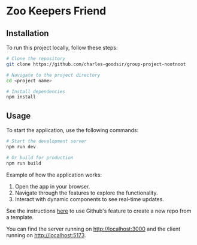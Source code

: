 # Zoo Keepers Friend

## Installation

To run this project locally, follow these steps:

```bash
# Clone the repository
git clone https://github.com/charles-goodsir/group-project-nootnoot

# Navigate to the project directory
cd <project name> 

# Install dependencies
npm install
```

## Usage

To start the application, use the following commands:

```bash
# Start the development server
npm run dev

# Or build for production
npm run build
```

Example of how the application works:

1. Open the app in your browser.
2. Navigate through the features to explore the functionality.
3. Interact with dynamic components to see real-time updates.


See the instructions [here](https://docs.github.com/en/free-pro-team@latest/github/creating-cloning-and-archiving-repositories/creating-a-repository-from-a-template) to use Github's feature to create a new repo from a template.


You can find the server running on [http://localhost:3000](http://localhost:3000) and the client running on [http://localhost:5173](http://localhost:5173).

